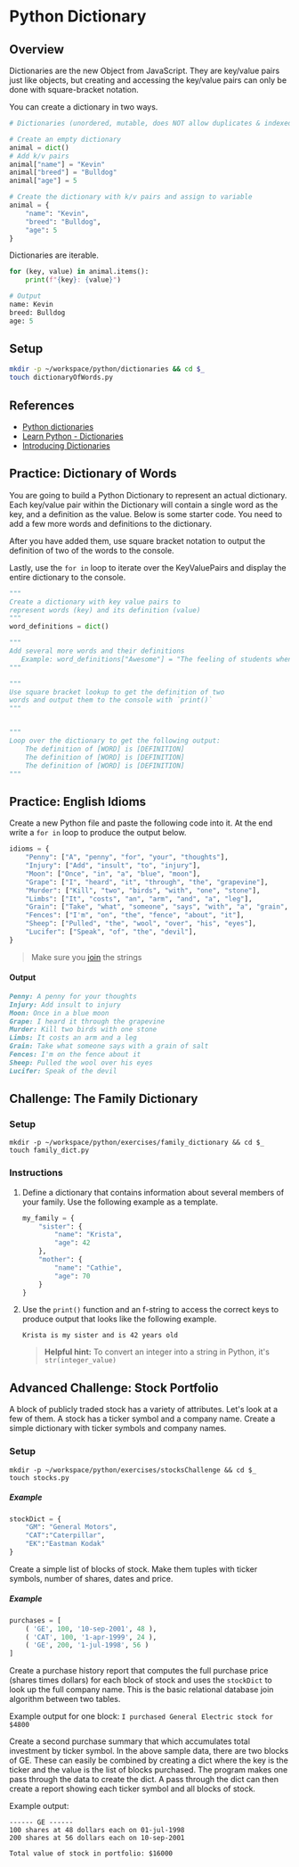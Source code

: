 # Python Dictionary

## Overview

Dictionaries are the new Object from JavaScript. They are key/value pairs just like objects, but creating and accessing the key/value pairs can only be done with square-bracket notation.

You can create a dictionary in two ways.

```py
# Dictionaries (unordered, mutable, does NOT allow duplicates & indexed w/ key value pairs)

# Create an empty dictionary
animal = dict()
# Add k/v pairs
animal["name"] = "Kevin"
animal["breed"] = "Bulldog"
animal["age"] = 5

# Create the dictionary with k/v pairs and assign to variable
animal = {
    "name": "Kevin",
    "breed": "Bulldog",
    "age": 5
}
```

Dictionaries are iterable.

```py
for (key, value) in animal.items():
    print(f"{key}: {value}")

# Output
name: Kevin
breed: Bulldog
age: 5
```

## Setup

```sh
mkdir -p ~/workspace/python/dictionaries && cd $_
touch dictionaryOfWords.py
```

## References

* [Python dictionaries](https://docs.python.org/3.6/tutorial/datastructures.html#dictionaries)
* [Learn Python - Dictionaries](https://www.learnpython.org/en/Dictionaries)
* [Introducing Dictionaries](http://www.diveintopython.net/native_data_types/index.html#odbchelper.dict)

## Practice: Dictionary of Words

You are going to build a Python Dictionary to represent an actual dictionary. Each key/value pair within the Dictionary will contain a single word as the key, and a definition as the value. Below is some starter code. You need to add a few more words and definitions to the dictionary.

After you have added them, use square bracket notation to output the definition of two of the words to the console.

Lastly, use the `for in` loop to iterate over the KeyValuePairs and display the entire dictionary to the console.

```py
"""
Create a dictionary with key value pairs to
represent words (key) and its definition (value)
"""
word_definitions = dict()

"""
Add several more words and their definitions
   Example: word_definitions["Awesome"] = "The feeling of students when they are learning Python"
"""

"""
Use square bracket lookup to get the definition of two
words and output them to the console with `print()`
"""


"""
Loop over the dictionary to get the following output:
    The definition of [WORD] is [DEFINITION]
    The definition of [WORD] is [DEFINITION]
    The definition of [WORD] is [DEFINITION]
"""
```

## Practice: English Idioms

Create a new Python file and paste the following code into it. At the end write a `for in` loop to produce the output below.

```py
idioms = {
    "Penny": ["A", "penny", "for", "your", "thoughts"],
    "Injury": ["Add", "insult", "to", "injury"],
    "Moon": ["Once", "in", "a", "blue", "moon"],
    "Grape": ["I", "heard", "it", "through", "the", "grapevine"],
    "Murder": ["Kill", "two", "birds", "with", "one", "stone"],
    "Limbs": ["It", "costs", "an", "arm", "and", "a", "leg"],
    "Grain": ["Take", "what", "someone", "says", "with", "a", "grain", "of", "salt"],
    "Fences": ["I'm", "on", "the", "fence", "about", "it"],
    "Sheep": ["Pulled", "the", "wool", "over", "his", "eyes"],
    "Lucifer": ["Speak", "of", "the", "devil"],
}
```

> Make sure you [join](https://www.tutorialspoint.com/python/string_join.htm) the strings

#### Output

```markdown
Penny: A penny for your thoughts
Injury: Add insult to injury
Moon: Once in a blue moon
Grape: I heard it through the grapevine
Murder: Kill two birds with one stone
Limbs: It costs an arm and a leg
Grain: Take what someone says with a grain of salt
Fences: I'm on the fence about it
Sheep: Pulled the wool over his eyes
Lucifer: Speak of the devil
```

## Challenge: The Family Dictionary

### Setup

```
mkdir -p ~/workspace/python/exercises/family_dictionary && cd $_
touch family_dict.py
```

### Instructions

1. Define a dictionary that contains information about several members of your family. Use the following example as a template.
    ```py
    my_family = {
        "sister": {
            "name": "Krista",
            "age": 42
        },
        "mother": {
            "name": "Cathie",
            "age": 70
        }
    }
    ```
2. Use the `print()` function and an f-string to access the correct keys to produce output that looks like the following example.
    ```haml
    Krista is my sister and is 42 years old
    ```

    > **Helpful hint:** To convert an integer into a string in Python, it's `str(integer_value)`



## Advanced Challenge: Stock Portfolio

A block of publicly traded stock has a variety of attributes. Let's look at a few of them. A stock has a ticker symbol and a company name. Create a simple dictionary with ticker symbols and company names.

### Setup

```
mkdir -p ~/workspace/python/exercises/stocksChallenge && cd $_
touch stocks.py
```

##### Example

```py
stockDict = {
    "GM": "General Motors",
    "CAT":"Caterpillar",
    "EK":"Eastman Kodak"
}
```

Create a simple list of blocks of stock. Make them tuples with ticker symbols, number of shares, dates and price.

##### Example

```py
purchases = [
    ( 'GE', 100, '10-sep-2001', 48 ),
    ( 'CAT', 100, '1-apr-1999', 24 ),
    ( 'GE', 200, '1-jul-1998', 56 )
]
```

Create a purchase history report that computes the full purchase price (shares times dollars) for each block of stock and uses the `stockDict` to look up the full company name. This is the basic relational database join algorithm between two tables.

Example output for one block:
`I purchased General Electric stock for $4800`

Create a second purchase summary that which accumulates total investment by ticker symbol. In the above sample data, there are two blocks of GE. These can easily be combined by creating a dict where the key is the ticker and the value is the list of blocks purchased. The program makes one pass through the data to create the dict. A pass through the dict can then create a report showing each ticker symbol and all blocks of stock.

Example output:
```haml
------ GE ------
100 shares at 48 dollars each on 01-jul-1998
200 shares at 56 dollars each on 10-sep-2001

Total value of stock in portfolio: $16000
```
